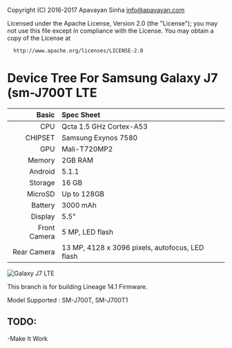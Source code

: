 Copyright (C) 2016-2017 Apavayan Sinha <info@apavayan.com>

 Licensed under the Apache License, Version 2.0 (the "License");
 you may not use this file except in compliance with the License.
 You may obtain a copy of the License at

      http://www.apache.org/licenses/LICENSE-2.0


Device Tree For Samsung Galaxy J7 (sm-J700T LTE
===================================== 

Basic   | Spec Sheet
-------:|:-------------------------
CPU     | Qcta 1.5 GHz Cortex-A53
CHIPSET | Samsung Exynos 7580
GPU     | Mali-T720MP2
Memory  | 2GB RAM
Android | 5.1.1
Storage | 16 GB
MicroSD | Up to 128GB
Battery | 3000 mAh
Display | 5.5"
Front Camera  | 5 MP, LED flash
Rear Camera  | 13 MP,  4128 x 3096 pixels, autofocus, LED flash


![Galaxy J7 LTE](http://cdn2.gsmarena.com/vv/pics/samsung/samsung-galaxy-j7-j700f-1.jpg "Galaxy J7 LTE")

This branch is for building Lineage 14.1 Firmware.


Model Supported : SM-J700T, SM-J700T1


TODO:
-----
-Make It Work
